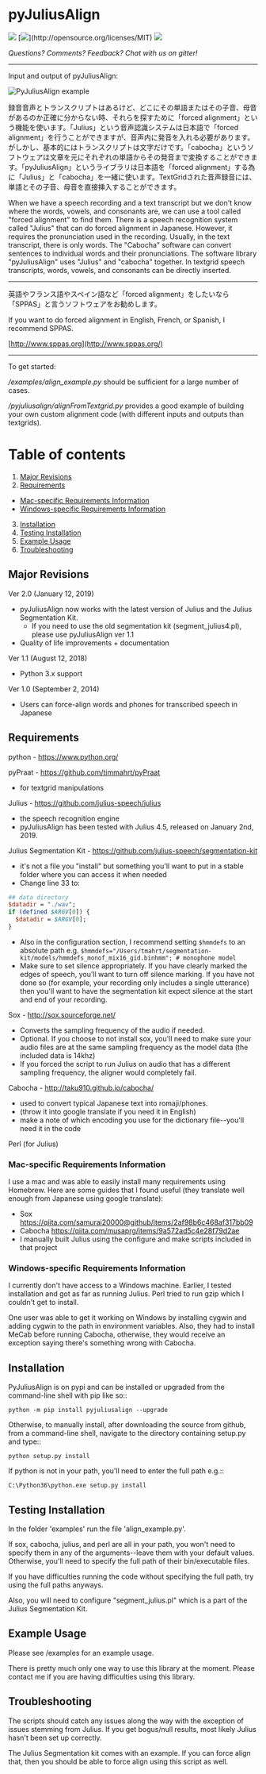 
# pyJuliusAlign

 [![](https://badges.gitter.im/pyJuliusAlign/Lobby.svg)](https://gitter.im/pyJuliusAlign/Lobby?utm_source=badge&utm_medium=badge&utm_campaign=pr-badge&utm_content=badge) [![](https://img.shields.io/badge/license-MIT-blue.svg?)](http://opensource.org/licenses/MIT) [![](https://img.shields.io/pypi/v/pyjuliusalign.svg)](https://pypi.org/project/pyjuliusalign/)

*Questions?  Comments?  Feedback?  Chat with us on gitter!*

-----

Input and output of pyJuliusAlign:

![PyJuliusAlign example](./examples/files/pyjulius_example.png)

録音音声とトランスクリプトはあるけど、どこにその単語またはその子音、母音があるのか正確に分からない時、それらを探すために「forced alignment」という機能を使います。「Julius」という音声認識システムは日本語で「forced alignment」を行うことができますが、音声内に発音を入れる必要があります。がしかし、基本的にはトランスクリプトは文字だけです。「cabocha」というソフトウェアは文章を元にそれぞれの単語からその発音まで変換することができます。「pyJuliusAlign」というライブラリは日本語を「forced alignment」する為に「Julius」と「cabocha」を一緒に使います。TextGridされた音声録音には、単語とその子音、母音を直接挿入することができます。

When we have a speech recording and a text transcript but we don't know where the words, vowels, and consonants are, we can use a tool called "forced alignment" to find them. There is a speech recognition system called "Julius" that can do forced alignment in Japanese. However, it requires the pronunciation used in the recording. Usually, in the text transcript, there is only words. The "Cabocha" software can convert sentences to individual words and their pronunciations. The software library "pyJuliusAlign" uses "Julius" and "cabocha" together. In textgrid speech transcripts, words, vowels, and consonants can be directly inserted.

----

英語やフランス語やスペイン語など「forced alignment」をしたいなら「SPPAS」と言うソフトウェアをお勧めします。

If you want to do forced alignment in English, French, or Spanish, I recommend SPPAS.

[http://www.sppas.org](http://www.sppas.org/)


----

To get started:

*/examples/align_example.py* should be sufficient for a large number of cases.

*/pyjuliusalign/alignFromTextgrid.py* provides a good example of building your own custom alignment code (with different inputs and outputs than textgrids).  


# Table of contents
1. [Major Revisions](#major-revisions)
2. [Requirements](#requirements)
  * [Mac-specific Requirements Information](#mac-specific-requirements-information)
  * [Windows-specific Requirements Information](#windows-specific-requirements-information)
3. [Installation](#installation)
4. [Testing Installation](#testing-installation)
5. [Example Usage](#example-usage)
6. [Troubleshooting](#troubleshooting)


## Major Revisions

Ver 2.0 (January 12, 2019)
- pyJuliusAlign now works with the latest version of Julius and the Julius Segmentation Kit.
  - If you need to use the old segmentation kit (segment_julius4.pl), please use pyJuliusAlign ver 1.1 
- Quality of life improvements + documentation

Ver 1.1 (August 12, 2018)
- Python 3.x support

Ver 1.0 (September 2, 2014)
- Users can force-align words and phones for transcribed speech in Japanese


## Requirements

python - https://www.python.org/

pyPraat - https://github.com/timmahrt/pyPraat
 - for textgrid manipulations

Julius - https://github.com/julius-speech/julius
 - the speech recognition engine
 - pyJuliusAlign has been tested with Julius 4.5, released on January 2nd, 2019.

Julius Segmentation Kit - https://github.com/julius-speech/segmentation-kit
 - it's not a file you "install" but something you'll want to put in a stable folder where you can access it when needed
 - Change line 33 to:
  ```perl
  ## data directory
  $datadir = "./wav";
  if (defined $ARGV[0]) {
    $datadir = $ARGV[0];
  }
  ```
  - Also in the configuration section, I recommend setting `$hmmdefs` to an absolute path e.g. `$hmmdefs="/Users/tmahrt/segmentation-kit/models/hmmdefs_monof_mix16_gid.binhmm"; # monophone model`
  - Make sure to set silence appropriately.  If you have clearly marked the edges of speech, you'll want to turn off silence marking.  If you have not done so (for example, your recording only includes a single utterance) then you'll want to have the segmentation kit expect silence at the start and end of your recording.

Sox - http://sox.sourceforge.net/
 - Converts the sampling frequency of the audio if needed.
 - Optional.  If you choose to not install sox, you'll need to make sure your audio files are at the same sampling frequency as the model data (the included data is 14khz)
 - If you forced the script to run Julius on audio that has a different sampling frequency, the aligner would completely fail.

Cabocha - http://taku910.github.io/cabocha/ 
 - used to convert typical Japanese text into romaji/phones.
 - (throw it into google translate if you need it in English)
 - make a note of which encoding you use for the dictionary file--you'll need it in the code

Perl (for Julius)


### Mac-specific Requirements Information

I use a mac and was able to easily install many requirements using Homebrew.  Here are some guides that I found useful (they translate well enough from Japanese using google translate):
 - Sox https://qiita.com/samurai20000@github/items/2af98b6c468af317bb09
 - Cabocha https://qiita.com/musaprg/items/9a572ad5c4e28f79d2ae
 - I manually built Julius using the configure and make scripts included in that project


### Windows-specific Requirements Information

I currently don't have access to a Windows machine. Earlier, I tested installation and got as far as running Julius. Perl tried to run gzip which I couldn't get to install.

One user was able to get it working on Windows by installing cygwin and adding cygwin to the path in environment variables.  Also, they had to install MeCab before running Cabocha, otherwise, they would receive an exception saying there's something wrong with Cabocha.


## Installation

PyJuliusAlign is on pypi and can be installed or upgraded from the command-line shell with pip like so::

    python -m pip install pyjuliusalign --upgrade

Otherwise, to manually install, after downloading the source from github, from a command-line shell, navigate to the directory containing setup.py and type::

    python setup.py install

If python is not in your path, you'll need to enter the full path e.g.::

	C:\Python36\python.exe setup.py install


## Testing Installation

In the folder 'examples' run the file 'align_example.py'.

If sox, cabocha, julius, and perl are all in your path, you won't need to specify them in any of the arguments--leave them with your default values. Otherwise, you'll need to specify the full path of their bin/executable files.

If you have difficulties running the code without specifying the full path, try using the full paths anyways.

Also, you will need to configure "segment_julius.pl" which is a part of the Julius Segmentation Kit.


## Example Usage

Please see /examples for an example usage.

There is pretty much only one way to use this library at the moment. Please contact me if you are having difficulties using this library.


## Troubleshooting

The scripts should catch any issues along the way with the exception of  issues stemming from Julius.  If you get bogus/null results, most likely Julius hasn't been set up correctly.

The Julius Segmentation kit comes with an example.  If you can force align that, then you should be able to force align using this script as well.



